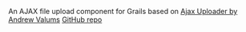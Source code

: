 An AJAX file upload component for Grails based on [Ajax Uploader by Andrew Valums][1] [GitHub repo][2]

[1]:http://valums.com/ajax-upload/
[2]:http://github.com/valums/file-uploader